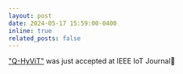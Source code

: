 ```yaml
---
layout: post
date: 2024-05-17 15:59:00-0400
inline: true
related_posts: false
---
```

<a href="https://gitlab.com/ones-ai/q-hyvit">"Q-HyViT"</a> was just accepted at IEEE IoT Journal:tada:

